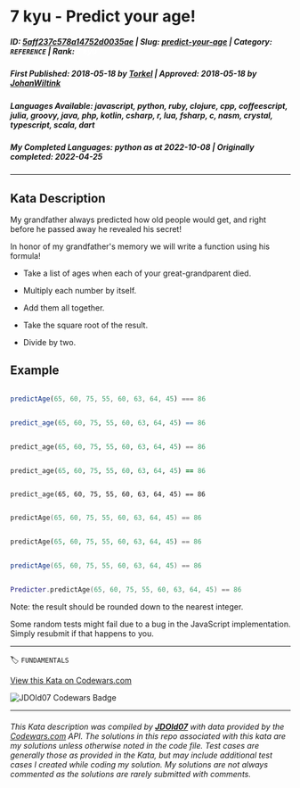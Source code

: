 # 7 kyu - Predict your age!

##### **ID**: [5aff237c578a14752d0035ae](https://www.codewars.com/kata/5aff237c578a14752d0035ae) | **Slug**: [predict-your-age](https://www.codewars.com/kata/5aff237c578a14752d0035ae) | **Category**: `REFERENCE` | **Rank**: <span style="color:white">7 kyu</span>

##### **First Published**: 2018-05-18 ***by*** [Torkel](https://www.codewars.com/users/Torkel) | **Approved**: 2018-05-18 ***by*** [JohanWiltink](https://www.codewars.com/users/JohanWiltink)

##### **Languages Available**: javascript, python, ruby, clojure, cpp, coffeescript, julia, groovy, java, php, kotlin, csharp, r, lua, fsharp, c, nasm, crystal, typescript, scala, dart

##### **My Completed Languages**: python ***as at*** 2022-10-08 | **Originally completed**: 2022-04-25

---

## Kata Description


My grandfather always predicted how old people would get, and right before he passed away he revealed his secret!



In honor of my grandfather's memory we will write a function using his formula!



* Take a list of ages when each of your great-grandparent died.  

* Multiply each number by itself.  

* Add them all together.  

* Take the square root of the result.  

* Divide by two.



## Example



```javascript

predictAge(65, 60, 75, 55, 60, 63, 64, 45) === 86

```

```R

predict_age(65, 60, 75, 55, 60, 63, 64, 45) == 86

```

```python

predict_age(65, 60, 75, 55, 60, 63, 64, 45) == 86

```

```ruby

predict_age(65, 60, 75, 55, 60, 63, 64, 45) == 86

```

```crystal

predict_age(65, 60, 75, 55, 60, 63, 64, 45) == 86

```

```c++

predictAge(65, 60, 75, 55, 60, 63, 64, 45) == 86

```

```php

predictAge(65, 60, 75, 55, 60, 63, 64, 45) == 86

```

```csharp

predictAge(65, 60, 75, 55, 60, 63, 64, 45) == 86

```

```lua

Predicter.predictAge(65, 60, 75, 55, 60, 63, 64, 45) == 86

```







Note: the result should be rounded down to the nearest integer.



Some random tests might fail due to a bug in the JavaScript implementation. Simply resubmit if that happens to you.

---


🏷 `FUNDAMENTALS`


[View this Kata on Codewars.com](https://www.codewars.com/kata/5aff237c578a14752d0035ae)

![](https://www.codewars.com/users/jdold07/badges/large "JDOld07 Codewars Badge")

---

###### *This Kata description was compiled by [**JDOld07**](https://tpstech.dev) with data provided by the [Codewars.com](https://www.codewars.com) API.  The solutions in this repo associated with this kata are my solutions unless otherwise noted in the code file.  Test cases are generally those as provided in the Kata, but may include additional test cases I created while coding my solution.  My solutions are not always commented as the solutions are rarely submitted with comments.*
